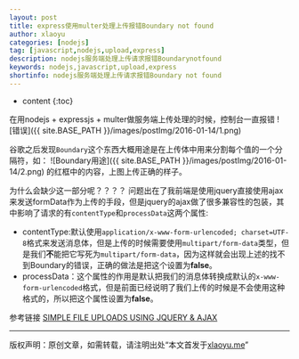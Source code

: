 ```yaml
---
layout: post
title: express使用multer处理上传报错Boundary not found
author: xlaoyu
categories: [nodejs]
tag: [javascript,nodejs,upload,express]
description: nodejs服务端处理上传请求报错Boundarynotfound
keywords: nodejs,javascript,upload,express
shortinfo: nodejs服务端处理上传请求报错Boundary not found
---
```


* content
{:toc}

在用nodejs + expressjs + multer做服务端上传处理的时候，控制台一直报错
![错误]({{ site.BASE_PATH }}/images/postImg/2016-01-14/1.png)



谷歌之后发现`Boundary`这个东西大概用途是在上传体中用来分割每个值的一个分隔符，如：
![Boundary用途]({{ site.BASE_PATH }}/images/postImg/2016-01-14/2.png)
的红框中的内容，上图上传正确的样子。

为什么会缺少这一部分呢？？？？
问题出在了我前端是使用jquery直接使用ajax来发送formData作为上传的手段，但是jquery的ajax做了很多兼容性的包装，其中影响了请求的有`contentType`和`processData`这两个属性:

* contentType:默认使用`application/x-www-form-urlencoded; charset=UTF-8`格式来发送消息体，但是上传的时候需要使用`multipart/form-data`类型，但是我们**不**能把它写死为`multipart/form-data`，因为这样就会出现上述的找不到Boundary的错误，正确的做法是把这个设置为**false**。
* processData：这个属性的作用是默认把我们的消息体转换成默认的`x-www-form-urlencoded`格式，但是前面已经说明了我们上传的时候是不会使用这种格式的，所以把这个属性设置为**false**。

参考链接
[SIMPLE FILE UPLOADS USING JQUERY & AJAX](http://abandon.ie/notebook/simple-file-uploads-using-jquery-ajax)

-------

版权声明：原创文章，如需转载，请注明出处“本文首发于[xlaoyu.me](https://www.xlaoyu.me)”
